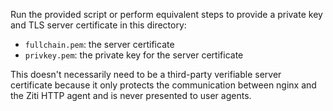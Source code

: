 
Run the provided script or perform equivalent steps to provide a private key
and TLS server certificate in this directory:

* `fullchain.pem`: the server certificate
* `privkey.pem`: the private key for the server certificate

This doesn't necessarily need to be a third-party verifiable server certificate
because it only protects the communication between nginx and the Ziti HTTP
agent and is never presented to user agents.
